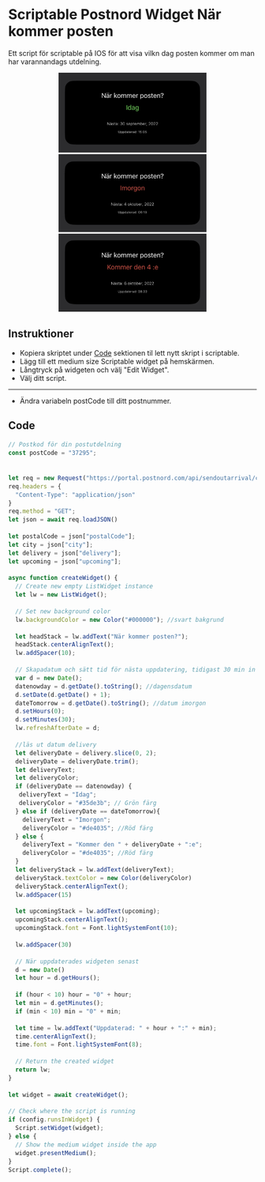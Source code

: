 # Scriptable Postnord Widget När kommer posten
Ett script för scriptable på IOS för att visa vilkn dag posten kommer om man har varannandags utdelning.

<p align="center" >
    <img width="300" alt="scriptable calendar" src ="https://github.com/nanab/postnord_scriptable/blob/main/idag.jpg">
    <img width="300" alt="scriptable calendar" src ="https://github.com/nanab/postnord_scriptable/blob/main/imorgon.jpg">
    <img width="300" alt="scriptable calendar" src ="https://github.com/nanab/postnord_scriptable/blob/main/sen.jpg">
</p>

## Instruktioner


- Kopiera skriptet under [Code](#Code) sektionen til lett nytt skript i scriptable.
- Lägg till ett medium size Scriptable widget på hemskärmen.
- Långtryck på widgeten och välj "Edit Widget".
- Välj ditt script.


---

- Ändra variabeln postCode till ditt postnummer.


## Code

```js
// Postkod för din postutdelning
const postCode = "37295";


let req = new Request("https://portal.postnord.com/api/sendoutarrival/closest?postalCode=" + postCode)
req.headers = {
  "Content-Type": "application/json"
}
req.method = "GET";
let json = await req.loadJSON()

let postalCode = json["postalCode"];
let city = json["city"];
let delivery = json["delivery"];
let upcoming = json["upcoming"];

async function createWidget() {
  // Create new empty ListWidget instance
  let lw = new ListWidget();

  // Set new background color
  lw.backgroundColor = new Color("#000000"); //svart bakgrund

  let headStack = lw.addText("När kommer posten?");
  headStack.centerAlignText();
  lw.addSpacer(10);
  
  // Skapadatum och sätt tid för nästa uppdatering, tidigast 30 min in på nästa dag.
  var d = new Date();
  datenowday = d.getDate().toString(); //dagensdatum
  d.setDate(d.getDate() + 1);
  dateTomorrow = d.getDate().toString(); //datum imorgon
  d.setHours(0);
  d.setMinutes(30);
  lw.refreshAfterDate = d;

  //läs ut datum delivery
  let deliveryDate = delivery.slice(0, 2);
  deliveryDate = deliveryDate.trim();
  let deliveryText;
  let deliveryColor;
  if (deliveryDate == datenowday) {
   deliveryText = "Idag";
   deliveryColor = "#35de3b"; // Grön färg
  } else if (deliveryDate == dateTomorrow){
    deliveryText = "Imorgon";
    deliveryColor = "#de4035"; //Röd färg
  } else {
    deliveryText = "Kommer den " + deliveryDate + ":e";
    deliveryColor = "#de4035"; //Röd färg
  }
  let deliveryStack = lw.addText(deliveryText);
  deliveryStack.textColor = new Color(deliveryColor)
  deliveryStack.centerAlignText();
  lw.addSpacer(15)
  
  let upcomingStack = lw.addText(upcoming);
  upcomingStack.centerAlignText();
  upcomingStack.font = Font.lightSystemFont(10);

  lw.addSpacer(30)

  // När uppdaterades widgeten senast
  d = new Date()
  let hour = d.getHours();

  if (hour < 10) hour = "0" + hour;
  let min = d.getMinutes();
  if (min < 10) min = "0" + min;

  let time = lw.addText("Uppdaterad: " + hour + ":" + min);
  time.centerAlignText();
  time.font = Font.lightSystemFont(8);

  // Return the created widget
  return lw;
}

let widget = await createWidget();

// Check where the script is running
if (config.runsInWidget) {
  Script.setWidget(widget);
} else {
  // Show the medium widget inside the app
  widget.presentMedium();
}
Script.complete();
